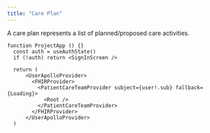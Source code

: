```yaml
---
title: "Care Plan"
---
```


A care plan represents a list of planned/proposed care activities.

```tsx
function ProjectApp () {}
  const auth = useAuthState()
  if (!auth) return <SignInScreen />

  return (
      <UserApolloProvider>
        <FHIRProvider>
          <PatientCareTeamProvider subject={user!.sub} fallback={Loading}>
            <Root />
          </PatientCareTeamProvider>
        </FHIRProvider>
      </UserApolloProvider>
  )

```
